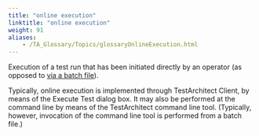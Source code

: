 ```yaml
--- 
title: "online execution"
linktitle: "online execution"
weight: 91
aliases: 
    - /TA_Glossary/Topics/glossaryOnlineExecution.html
---
```


Execution of a test run that has been initiated directly by an operator \(as opposed to [via a batch file](glossaryOfflineExecution.html)\).

Typically, online execution is implemented through TestArchitect Client, by means of the Execute Test dialog box. It may also be performed at the command line by means of the TestArchitect command line tool. \(Typically, however, invocation of the command line tool is performed from a batch file.\)

